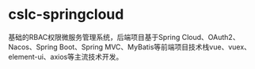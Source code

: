 # cslc-springcloud
基础的RBAC权限微服务管理系统，后端项目基于Spring Cloud、OAuth2、Nacos、Spring Boot、Spring MVC、MyBatis等前端项目技术栈vue、vuex、element-ui、axios等主流技术开发。

